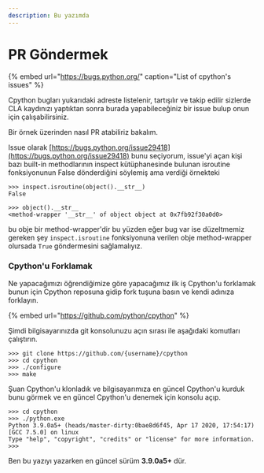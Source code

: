 ```yaml
---
description: Bu yazımda
---
```


# PR Göndermek

{% embed url="https://bugs.python.org/" caption="List of cpython\'s issues" %}

Cpython bugları yukarıdaki adreste listelenir, tartışılır ve takip edilir sizlerde CLA kaydınızı yaptıktan sonra burada yapabileceğiniz bir issue bulup onun için çalışabilirsiniz.

Bir örnek üzerinden nasıl PR atabiliriz bakalım. 

Issue olarak [https://bugs.python.org/issue29418](https://bugs.python.org/issue29418) bunu seçiyorum, issue'yi açan kişi bazı built-in methodlarının inspect kütüphanesinde bulunan isroutine fonksiyonunun False dönderdiğini söylemiş ama verdiği örnekteki 

```text
>>> inspect.isroutine(object().__str__)
False
```

```text
>>> object().__str__
<method-wrapper '__str__' of object object at 0x7fb92f30a0d0>
```

bu obje bir method-wrapper'dir bu yüzden eğer bug var ise düzeltmemiz gereken şey `inspect.isroutine` fonksiyonuna verilen obje method-wrapper olursada `True` göndermesini sağlamalıyız.

### Cpython'u Forklamak

Ne yapacağımızı öğrendiğimize göre yapacağımız ilk iş Cpython'u forklamak bunun için Cpython reposuna gidip fork tuşuna basın ve kendi adınıza forklayın.

{% embed url="https://github.com/python/cpython" %}

Şimdi bilgisayarınızda git konsolunuzu açın sırası ile aşağıdaki komutları çalıştırın.

```text
>>> git clone https://github.com/{username}/cpython
>>> cd cpython
>>> ./configure
>>> make
```

Şuan Cpython'u klonladık ve bilgisayarımıza en güncel Cpython'u kurduk bunu görmek ve en güncel Cpython'u denemek için konsolu açıp.

```text
>>> cd cpython
>>> ./python.exe
Python 3.9.0a5+ (heads/master-dirty:0bae8d6f45, Apr 17 2020, 17:54:17)
[GCC 7.5.0] on linux
Type "help", "copyright", "credits" or "license" for more information.
>>>
```

Ben bu yazıyı yazarken en güncel sürüm **3.9.0a5+** dür.



